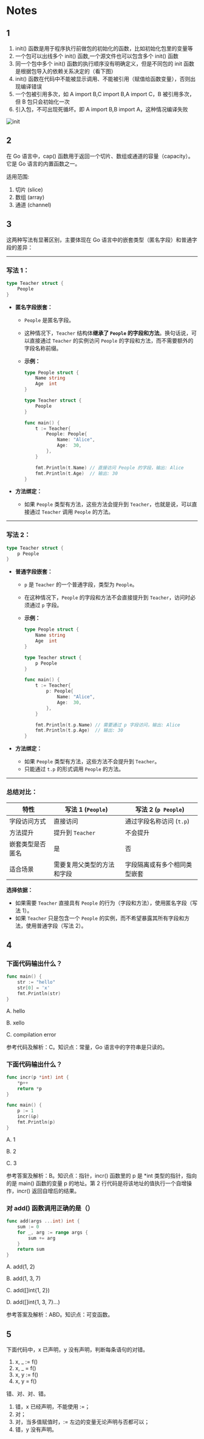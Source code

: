 # Notes

## 1

1. init() 函数是用于程序执行前做包的初始化的函数，比如初始化包里的变量等
2. 一个包可以出线多个 init() 函数,一个源文件也可以包含多个 init() 函数
3. 同一个包中多个 init() 函数的执行顺序没有明确定义，但是不同包的 init 函数是根据包导入的依赖关系决定的（看下图）
4. init() 函数在代码中不能被显示调用、不能被引用（赋值给函数变量），否则出现编译错误
5. 一个包被引用多次，如 A import B,C import B,A import C，B 被引用多次，但 B 包只会初始化一次
6. 引入包，不可出现死循坏。即 A import B,B import A，这种情况编译失败

![init](./init.png)

## 2

在 Go 语言中，cap() 函数用于返回一个切片、数组或通道的容量（capacity）。它是 Go 语言的内置函数之一。

适用范围:

1. 切片 (slice)
2. 数组 (array)
3. 通道 (channel)

## 3

这两种写法有显著区别，主要体现在 Go 语言中的嵌套类型（匿名字段）和普通字段的差异：

---

### **写法 1：**

```go
type Teacher struct {
    People
}
```

- **匿名字段嵌套：**

  - `People` 是匿名字段。
  - 这种情况下，`Teacher` 结构体**继承了 `People` 的字段和方法**。换句话说，可以直接通过 `Teacher` 的实例访问 `People` 的字段和方法，而不需要额外的字段名称前缀。
  - **示例：**

    ```go
    type People struct {
        Name string
        Age  int
    }

    type Teacher struct {
        People
    }

    func main() {
        t := Teacher{
            People: People{
                Name: "Alice",
                Age:  30,
            },
        }

        fmt.Println(t.Name) // 直接访问 People 的字段，输出: Alice
        fmt.Println(t.Age)  // 输出: 30
    }
    ```

- **方法绑定：**
  - 如果 `People` 类型有方法，这些方法会提升到 `Teacher`，也就是说，可以直接通过 `Teacher` 调用 `People` 的方法。

---

### **写法 2：**

```go
type Teacher struct {
    p People
}
```

- **普通字段嵌套：**

  - `p` 是 `Teacher` 的一个普通字段，类型为 `People`。
  - 在这种情况下，`People` 的字段和方法不会直接提升到 `Teacher`，访问时必须通过 `p` 字段。
  - **示例：**

    ```go
    type People struct {
        Name string
        Age  int
    }

    type Teacher struct {
        p People
    }

    func main() {
        t := Teacher{
            p: People{
                Name: "Alice",
                Age:  30,
            },
        }

        fmt.Println(t.p.Name) // 需要通过 p 字段访问，输出: Alice
        fmt.Println(t.p.Age)  // 输出: 30
    }
    ```

- **方法绑定：**
  - 如果 `People` 类型有方法，这些方法不会提升到 `Teacher`。
  - 只能通过 `t.p` 的形式调用 `People` 的方法。

---

### **总结对比：**

| 特性             | 写法 1 (`People`)          | 写法 2 (`p People`)          |
| ---------------- | -------------------------- | ---------------------------- |
| 字段访问方式     | 直接访问                   | 通过字段名称访问 (`t.p`)     |
| 方法提升         | 提升到 `Teacher`           | 不会提升                     |
| 嵌套类型是否匿名 | 是                         | 否                           |
| 适合场景         | 需要复用父类型的方法和字段 | 字段隔离或有多个相同类型嵌套 |

**选择依据：**

- 如果需要 `Teacher` 直接具有 `People` 的行为（字段和方法），使用匿名字段（写法 1）。
- 如果 `Teacher` 只是包含一个 `People` 的实例，而不希望暴露其所有字段和方法，使用普通字段（写法 2）。

## 4

### 下面代码输出什么？

```go
func main() {
    str := "hello"
    str[0] = 'x'
    fmt.Println(str)
}
```

A. hello

B. xello

C. compilation error

参考代码及解析：C。知识点：常量，Go 语言中的字符串是只读的。

### 下面代码输出什么？

```go
func incr(p *int) int {
    *p++
    return *p
}

func main() {
    p := 1
    incr(&p)
    fmt.Println(p)
}
```

A. 1

B. 2

C. 3

参考答案及解析：B。知识点：指针，incr() 函数里的 p 是 \*int 类型的指针，指向的是 main() 函数的变量 p 的地址。第 2 行代码是将该地址的值执行一个自增操作，incr() 返回自增后的结果。

### 对 add() 函数调用正确的是（）

```go
func add(args ...int) int {
    sum := 0
    for _, arg := range args {
        sum += arg
    }
    return sum
}
```

A. add(1, 2)

B. add(1, 3, 7)

C. add([]int{1, 2})

D. add([]int{1, 3, 7}…)

参考答案及解析：ABD。知识点：可变函数。

## 5

下面代码中，x 已声明，y 没有声明，判断每条语句的对错。

1. x, \_ := f()
2. x, \_ = f()
3. x, y := f()
4. x, y = f()

错、对、对、错。

1. 错，x 已经声明，不能使用 :=；
2. 对；
3. 对，当多值赋值时，:= 左边的变量无论声明与否都可以；
4. 错，y 没有声明。
